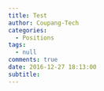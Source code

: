 ```yaml
---
title: Test
author: Coupang-Tech
categories:
  - Positions
tags:
  - null
comments: true
date: 2016-12-27 18:13:00
subtitle:
---
```

